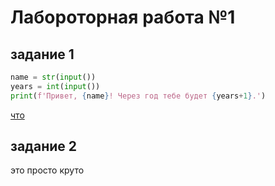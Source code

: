 # Лабороторная работа №1

## задание 1
```python
name = str(input())
years = int(input())
print(f'Привет, {name}! Через год тебе будет {years+1}.')
```
[что](./images/lab01/01task.png)
## задание 2
это просто круто
